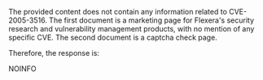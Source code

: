 The provided content does not contain any information related to CVE-2005-3516. The first document is a marketing page for Flexera's security research and vulnerability management products, with no mention of any specific CVE. The second document is a captcha check page.

Therefore, the response is:

NOINFO
